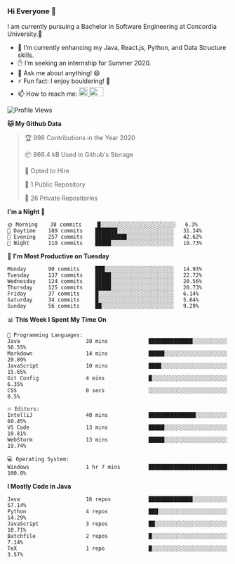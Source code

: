 ### Hi Everyone 👋
I am currently pursuing a Bachelor in Software Engineering at Concordia University.🏫

- 🌱 I’m currently enhancing my Java, React.js, Python, and Data Structure skills.
- ✋ I’m seeking an internship for Summer 2020.
- 💬 Ask me about anything! 😄
- ⚡ Fun fact: I enjoy bouldering! 🧗‍
- 📫 How to reach me: <a href="https://www.linkedin.com/in/siu-tong-ye/" target="_blank"> <img width="20px" width="32" src="https://cdn.jsdelivr.net/npm/simple-icons@v3/icons/linkedin.svg" /> </a> <a href="mailto:SiuTongYe@gmail.com" target="_blank"> <img height="20" width="32" src="https://cdn.jsdelivr.net/npm/simple-icons@v3/icons/gmail.svg" /> </a>

<!--START_SECTION:waka-->
![Profile Views](http://img.shields.io/badge/Profile%20Views-4-blue)

**🐱 My Github Data** 

> 🏆 998 Contributions in the Year 2020
 > 
> 📦 866.4 kB Used in Github's Storage 
 > 
> 💼 Opted to Hire
 > 
> 📜 1 Public Repository 
 > 
> 🔑 26 Private Repositories  
 > 
**I'm a Night 🦉** 

```text
🌞 Morning    38 commits     █░░░░░░░░░░░░░░░░░░░░░░░░   6.3% 
🌆 Daytime    189 commits    ███████░░░░░░░░░░░░░░░░░░   31.34% 
🌃 Evening    257 commits    ██████████░░░░░░░░░░░░░░░   42.62% 
🌙 Night      119 commits    █████░░░░░░░░░░░░░░░░░░░░   19.73%

```
📅 **I'm Most Productive on Tuesday** 

```text
Monday       90 commits     ███░░░░░░░░░░░░░░░░░░░░░░   14.93% 
Tuesday      137 commits    █████░░░░░░░░░░░░░░░░░░░░   22.72% 
Wednesday    124 commits    █████░░░░░░░░░░░░░░░░░░░░   20.56% 
Thursday     125 commits    █████░░░░░░░░░░░░░░░░░░░░   20.73% 
Friday       37 commits     █░░░░░░░░░░░░░░░░░░░░░░░░   6.14% 
Saturday     34 commits     █░░░░░░░░░░░░░░░░░░░░░░░░   5.64% 
Sunday       56 commits     ██░░░░░░░░░░░░░░░░░░░░░░░   9.29%

```


📊 **This Week I Spent My Time On** 

```text
💬 Programming Languages: 
Java                     38 mins             ██████████████░░░░░░░░░░░   56.55% 
Markdown                 14 mins             █████░░░░░░░░░░░░░░░░░░░░   20.89% 
JavaScript               10 mins             ████░░░░░░░░░░░░░░░░░░░░░   15.65% 
Git Config               4 mins              █░░░░░░░░░░░░░░░░░░░░░░░░   6.35% 
CSS                      0 secs              ░░░░░░░░░░░░░░░░░░░░░░░░░   0.5%

🔥 Editors: 
IntelliJ                 40 mins             ███████████████░░░░░░░░░░   60.45% 
VS Code                  13 mins             █████░░░░░░░░░░░░░░░░░░░░   19.81% 
WebStorm                 13 mins             █████░░░░░░░░░░░░░░░░░░░░   19.74%

💻 Operating System: 
Windows                  1 hr 7 mins         █████████████████████████   100.0%

```

**I Mostly Code in Java** 

```text
Java                     16 repos            ██████████████░░░░░░░░░░░   57.14% 
Python                   4 repos             ███░░░░░░░░░░░░░░░░░░░░░░   14.29% 
JavaScript               3 repos             ██░░░░░░░░░░░░░░░░░░░░░░░   10.71% 
Batchfile                2 repos             █░░░░░░░░░░░░░░░░░░░░░░░░   7.14% 
TeX                      1 repo              █░░░░░░░░░░░░░░░░░░░░░░░░   3.57%

```



<!--END_SECTION:waka-->
